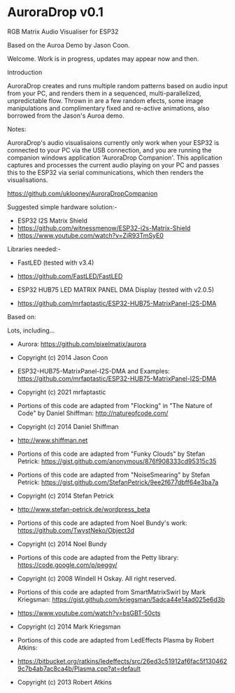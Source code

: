# AuroraDrop v0.1

RGB Matrix Audio Visualiser for ESP32

Based on the Auroa Demo by Jason Coon.

Welcome. Work is in progress, updates may appear now and then.

Introduction

AuroraDrop creates and runs multiple random patterns based on audio input from your PC, and renders them in a
sequenced, multi-parallelized, unpredictable flow. Thrown in are a few random efects, some image manipulations
and complimentary fixed and re-active animations, also borrowed from the Jason's Auroa demo.








Notes:

AuroraDrop's audio visualisaions currently only work when your ESP32 is connected to your PC via the USB connection,
and you are running the companion windows application 'AuroraDrop Companion'. This application captures and processes
the current audio playing on your PC and passes this to the ESP32 via serial communications, which then renders the
visualisations.

https://github.com/uklooney/AuroraDropCompanion





Suggested simple hardware solution:-
   
 * ESP32 I2S Matrix Shield
 * https://github.com/witnessmenow/ESP32-i2s-Matrix-Shield
 * https://www.youtube.com/watch?v=ZiR93TmSyE0

Libraries needed:-

 * FastLED (tested with v3.4)
 * https://github.com/FastLED/FastLED

 * ESP32 HUB75 LED MATRIX PANEL DMA Display (tested with v2.0.5)
 * https://github.com/mrfaptastic/ESP32-HUB75-MatrixPanel-I2S-DMA




Based on:

 Lots, including...

 * Aurora: https://github.com/pixelmatix/aurora
 * Copyright (c) 2014 Jason Coon

 * ESP32-HUB75-MatrixPanel-I2S-DMA and Examples: https://github.com/mrfaptastic/ESP32-HUB75-MatrixPanel-I2S-DMA
 * Copyright (c) 2021 mrfaptastic
 
 * Portions of this code are adapted from "Flocking" in "The Nature of Code" by Daniel Shiffman: http://natureofcode.com/
 * Copyright (c) 2014 Daniel Shiffman
 * http://www.shiffman.net

 * Portions of this code are adapted from "Funky Clouds" by Stefan Petrick: https://gist.github.com/anonymous/876f908333cd95315c35
 * Portions of this code are adapted from "NoiseSmearing" by Stefan Petrick: https://gist.github.com/StefanPetrick/9ee2f677dbff64e3ba7a
 * Copyright (c) 2014 Stefan Petrick
 * http://www.stefan-petrick.de/wordpress_beta

 * Portions of this code are adapted from Noel Bundy's work: https://github.com/TwystNeko/Object3d
 * Copyright (c) 2014 Noel Bundy
 
 * Portions of this code are adapted from the Petty library: https://code.google.com/p/peggy/
 * Copyright (c) 2008 Windell H Oskay.  All right reserved.

* Portions of this code are adapted from SmartMatrixSwirl by Mark Kriegsman: https://gist.github.com/kriegsman/5adca44e14ad025e6d3b
* https://www.youtube.com/watch?v=bsGBT-50cts
* Copyright (c) 2014 Mark Kriegsman

* Portions of this code are adapted from LedEffects Plasma by Robert Atkins:
* https://bitbucket.org/ratkins/ledeffects/src/26ed3c51912af6fac5f1304629c7b4ab7ac8ca4b/Plasma.cpp?at=default
* Copyright (c) 2013 Robert Atkins
